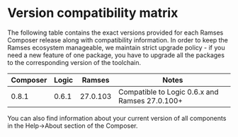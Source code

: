 # Version compatibility matrix

The following table contains the exact versions provided for each Ramses Composer
release along with compatibility information. In order to keep the Ramses ecosystem
manageable, we maintain strict upgrade policy - if you need a new feature of one package,
you have to upgrade all the packages to the corresponding version of the toolchain.

|Composer |Logic    | Ramses        | Notes                                             |
|---------|---------|---------------|---------------------------------------------------|
|0.8.1    |0.6.1    | 27.0.103      | Compatible to Logic 0.6.x and Ramses 27.0.100+    |

You can also find information about your current version of all components in the Help->About section of the Composer.
